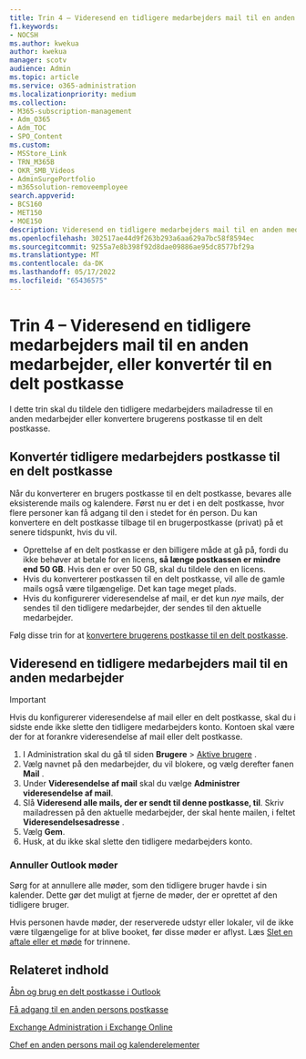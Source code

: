 ```yaml
---
title: Trin 4 – Videresend en tidligere medarbejders mail til en anden medarbejder, eller konvertér til en delt postkasse
f1.keywords:
- NOCSH
ms.author: kwekua
author: kwekua
manager: scotv
audience: Admin
ms.topic: article
ms.service: o365-administration
ms.localizationpriority: medium
ms.collection:
- M365-subscription-management
- Adm_O365
- Adm_TOC
- SPO_Content
ms.custom:
- MSStore_Link
- TRN_M365B
- OKR_SMB_Videos
- AdminSurgePortfolio
- m365solution-removeemployee
search.appverid:
- BCS160
- MET150
- MOE150
description: Videresend en tidligere medarbejders mail til en anden medarbejder, eller konvertér den til en delt postkasse, hvor flere personer kan få adgang til den i stedet for én person.
ms.openlocfilehash: 302517ae44d9f263b293a6aa629a7bc58f8594ec
ms.sourcegitcommit: 9255a7e8b398f92d8dae09886ae95dc8577bf29a
ms.translationtype: MT
ms.contentlocale: da-DK
ms.lasthandoff: 05/17/2022
ms.locfileid: "65436575"
---
```

# <a name="step-4---forward-a-former-employees-email-to-another-employee-or-convert-to-a-shared-mailbox"></a>Trin 4 – Videresend en tidligere medarbejders mail til en anden medarbejder, eller konvertér til en delt postkasse

I dette trin skal du tildele den tidligere medarbejders mailadresse til en anden medarbejder eller konvertere brugerens postkasse til en delt postkasse.

## <a name="convert-former-employees-mailbox-to-a-shared-mailbox"></a>Konvertér tidligere medarbejders postkasse til en delt postkasse

Når du konverterer en brugers postkasse til en delt postkasse, bevares alle eksisterende mails og kalendere. Først nu er det i en delt postkasse, hvor flere personer kan få adgang til den i stedet for én person. Du kan konvertere en delt postkasse tilbage til en brugerpostkasse (privat) på et senere tidspunkt, hvis du vil.

- Oprettelse af en delt postkasse er den billigere måde at gå på, fordi du ikke behøver at betale for en licens, **så længe postkassen er mindre end 50 GB**. Hvis den er over 50 GB, skal du tildele den en licens.
- Hvis du konverterer postkassen til en delt postkasse, vil alle de gamle mails også være tilgængelige. Det kan tage meget plads.
- Hvis du konfigurerer videresendelse af mail, er det kun *nye* mails, der sendes til den tidligere medarbejder, der sendes til den aktuelle medarbejder.

Følg disse trin for at [konvertere brugerens postkasse til en delt postkasse](../email/convert-user-mailbox-to-shared-mailbox.md).

## <a name="forward-a-former-employees-email-to-another-employee"></a>Videresend en tidligere medarbejders mail til en anden medarbejder

 > [!IMPORTANT]
 > Hvis du konfigurerer videresendelse af mail eller en delt postkasse, skal du i sidste ende ikke slette den tidligere medarbejders konto. Kontoen skal være der for at forankre videresendelse af mail eller delt postkasse.

1. I Administration skal du gå til siden **Brugere** \> <a href="https://go.microsoft.com/fwlink/p/?linkid=834822" target="_blank">Aktive brugere</a> .
2. Vælg navnet på den medarbejder, du vil blokere, og vælg derefter fanen **Mail** .
3. Under **Videresendelse af mail** skal du vælge **Administrer videresendelse af mail**.
4. Slå **Videresend alle mails, der er sendt til denne postkasse, til**. Skriv mailadressen på den aktuelle medarbejder, der skal hente mailen, i feltet **Videresendelsesadresse** .
5. Vælg **Gem**.
6. Husk, at du ikke skal slette den tidligere medarbejders konto.

### <a name="cancel-outlook-meetings"></a>Annuller Outlook møder

Sørg for at annullere alle møder, som den tidligere bruger havde i sin kalender. Dette gør det muligt at fjerne de møder, der er oprettet af den tidligere bruger.

Hvis personen havde møder, der reserverede udstyr eller lokaler, vil de ikke være tilgængelige for at blive booket, før disse møder er aflyst. Læs [Slet en aftale eller et møde](https://support.microsoft.com/office/delete-an-appointment-or-a-meeting-2703bfdb-9a07-4396-be3b-a9f79438455b) for trinnene.

## <a name="related-content"></a>Relateret indhold

[Åbn og brug en delt postkasse i Outlook](https://support.microsoft.com/office/open-and-use-a-shared-mailbox-in-outlook-d94a8e9e-21f1-4240-808b-de9c9c088afd)

[Få adgang til en anden persons postkasse](https://support.microsoft.com/office/access-another-person-s-mailbox-a909ad30-e413-40b5-a487-0ea70b763081)

[Exchange Administration i Exchange Online](/exchange/exchange-admin-center)

[Chef en anden persons mail og kalenderelementer](https://support.microsoft.com/office/manage-another-person-s-mail-and-calendar-items-afb79d6b-2967-43b9-a944-a6b953190af5)
